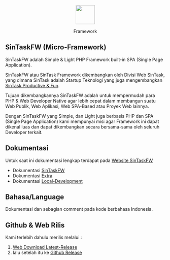 <p align="center"><img height="60px" src="https://fw.sintask.com/images/logo/sintask_logo_notlogin.png"></p>
<p align="center">Framework</p>

## SinTaskFW (Micro-Framework)
SinTaskFW adalah Simple &amp; Light PHP Framework built-in SPA (Single Page Application).

SinTaskFW atau SinTask Framework dikembangkan oleh Divisi Web SinTask, yang dimana SinTask adalah Startup Teknologi yang juga mengembangkan [SinTask Productive & Fun](https://www.sintask.com).

Tujuan dikembangkannya SinTaskFW adalah untuk mempermudah para PHP & Web Developer Native agar lebih cepat dalam membangun suatu Web Publik, Web Aplikasi, Web SPA-Based atau Proyek Web lainnya.

Dengan SinTaskFW yang Simple, dan Light juga berbasis PHP dan SPA (Single Page Application) kami mempunyai misi agar Framework ini dapat dikenal luas dan dapat dikembangkan secara bersama-sama oleh seluruh Developer terkait.

## Dokumentasi
Untuk saat ini dokumentasi lengkap terdapat pada [Website SinTaskFW](https://fw.sintask.com) 
- Dokumentasi [SinTaskFW](https://fw.sintask.com/docs)
- Dokumentasi [Extra](https://fw.sintask.com/docs/extra)
- Dokumentasi [Local-Development](https://fw.sintask.com/docs/local-dev)

## Bahasa/Language
Dokumentasi dan sebagian comment pada kode berbahasa Indonesia.

## Github & Web Rilis
Kami terlebih dahulu merilis melalui :
1. [Web Download Latest-Release](https://fw.sintask.com/direct/dl/latest)
2. lalu setelah itu ke [Github Release](https://github.com/sintask/SinTaskFW/releases)
